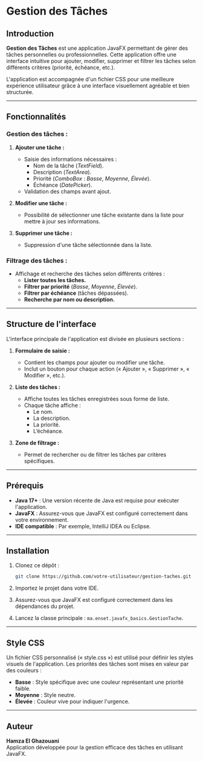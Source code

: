 # Gestion des Tâches

## Introduction

**Gestion des Tâches** est une application JavaFX permettant de gérer des tâches personnelles ou professionnelles. Cette application offre une interface intuitive pour ajouter, modifier, supprimer et filtrer les tâches selon différents critères (priorité, échéance, etc.).

L'application est accompagnée d'un fichier CSS pour une meilleure expérience utilisateur grâce à une interface visuellement agréable et bien structurée.

---

## Fonctionnalités

### **Gestion des tâches :**
1. **Ajouter une tâche :**
   - Saisie des informations nécessaires :
     - Nom de la tâche (*TextField*).
     - Description (*TextArea*).
     - Priorité (*ComboBox* : *Basse*, *Moyenne*, *Élevée*).
     - Échéance (*DatePicker*).
   - Validation des champs avant ajout.

2. **Modifier une tâche :**
   - Possibilité de sélectionner une tâche existante dans la liste pour mettre à jour ses informations.

3. **Supprimer une tâche :**
   - Suppression d'une tâche sélectionnée dans la liste.

### **Filtrage des tâches :**
- Affichage et recherche des tâches selon différents critères :
  - **Lister toutes les tâches.**
  - **Filtrer par priorité** (*Basse*, *Moyenne*, *Élevée*).
  - **Filtrer par échéance** (tâches dépassées).
  - **Recherche par nom ou description.**

---

## Structure de l'interface

L'interface principale de l'application est divisée en plusieurs sections :

1. **Formulaire de saisie :**
   - Contient les champs pour ajouter ou modifier une tâche.
   - Inclut un bouton pour chaque action (« Ajouter », « Supprimer », « Modifier », etc.).

2. **Liste des tâches :**
   - Affiche toutes les tâches enregistrées sous forme de liste.
   - Chaque tâche affiche :
     - Le nom.
     - La description.
     - La priorité.
     - L’échéance.

3. **Zone de filtrage :**
   - Permet de rechercher ou de filtrer les tâches par critères spécifiques.

---

## Prérequis

- **Java 17+** : Une version récente de Java est requise pour exécuter l'application.
- **JavaFX** : Assurez-vous que JavaFX est configuré correctement dans votre environnement.
- **IDE compatible** : Par exemple, IntelliJ IDEA ou Eclipse.

---

## Installation

1. Clonez ce dépôt :
   ```bash
   git clone https://github.com/votre-utilisateur/gestion-taches.git
   ```

2. Importez le projet dans votre IDE.

3. Assurez-vous que JavaFX est configuré correctement dans les dépendances du projet.

4. Lancez la classe principale : `ma.enset.javafx_basics.GestionTache`.

---

## Style CSS

Un fichier CSS personnalisé (« style.css ») est utilisé pour définir les styles visuels de l'application. Les priorités des tâches sont mises en valeur par des couleurs :

- **Basse** : Style spécifique avec une couleur représentant une priorité faible.
- **Moyenne** : Style neutre.
- **Élevée** : Couleur vive pour indiquer l'urgence.

---

## Auteur

**Hamza El Ghazouani**  
Application développée pour la gestion efficace des tâches en utilisant JavaFX.
